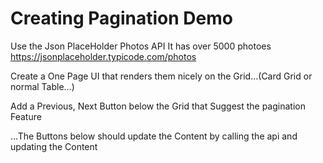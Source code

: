 # Creating Pagination Demo
Use the Json PlaceHolder Photos API It has over 5000 photoes https://jsonplaceholder.typicode.com/photos

Create a One Page UI that renders them nicely on the Grid…(Card Grid or normal Table…)

Add a Previous, Next Button below the Grid that Suggest the pagination Feature

…The Buttons below should update the Content by calling the api and updating the Content
